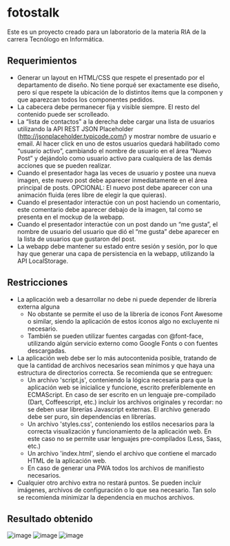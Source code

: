 # fotostalk

Este es un proyecto creado para un laboratorio de la materia RIA de la carrera Tecnólogo en Informática.

## Requerimientos

- Generar un layout en HTML/CSS que respete el presentado por el departamento de
diseño. No tiene porqué ser exactamente ese diseño, pero sí que respete la
ubicación de lo distintos ítems que la componen y que aparezcan todos los
componentes pedidos.
- La cabecera debe permanecer fija y visible siempre. El resto del contenido puede
ser scrolleado.
- La “lista de contactos” a la derecha debe cargar una lista de usuarios utilizando la
API REST JSON Placeholder (http://jsonplaceholder.typicode.com/) y mostrar
nombre de usuario e email. Al hacer click en uno de estos usuarios quedará
habilitado como “usuario activo”, cambiando el nombre de usuario en el área “Nuevo
Post” y dejándolo como usuario activo para cualquiera de las demás acciones que
se pueden realizar.
- Cuando el presentador haga las veces de usuario y postee una nueva imagen, este
nuevo post debe aparecer inmediatamente en el área principal de posts.
OPCIONAL: El nuevo post debe aparecer con una animación fluida (eres libre de
elegir la que quieras).
- Cuando el presentador interactúe con un post haciendo un comentario, este
comentario debe aparecer debajo de la imagen, tal como se presenta en el mockup
de la webapp.
- Cuando el presentador interactúe con un post dando un “me gusta”, el nombre de
usuario del usuario que dió el “me gusta” debe aparecer en la lista de usuarios que
gustaron del post.
- La webapp debe mantener su estado entre sesión y sesión, por lo que hay que
generar una capa de persistencia en la webapp, utilizando la API LocalStorage.

## Restricciones

- La aplicación web a desarrollar no debe ni puede depender de librería externa
alguna
  - No obstante se permite el uso de la librería de iconos Font Awesome o
similar, siendo la aplicación de estos íconos algo no excluyente ni necesario.
  - También se pueden utilizar fuentes cargadas con @font-face, utilizando algún
servicio externo como Google Fonts o con fuentes descargadas.
- La aplicación web debe ser lo más autocontenida posible, tratando de que la
cantidad de archivos necesarios sean mínimos y que haya una estructura de
directorios correcta. Se recomienda que se entreguen:
  - Un archivo 'script.js', conteniendo la lógica necesaria para que la aplicación
web se inicialice y funcione, escrito preferiblemente en ECMAScript. En caso
de ser escrito en un lenguaje pre-compilado (Dart, Coffeescript, etc.) incluir
los archivos originales y recordar: no se deben usar librerías Javascript
externas. El archivo generado debe ser puro, sin dependencias en librerías.
  - Un archivo 'styles.css', conteniendo los estilos necesarios para la correcta
visualización y funcionamiento de la aplicación web. En este caso no se
permite usar lenguajes pre-compilados (Less, Sass, etc.)
  - Un archivo 'index.html', siendo el archivo que contiene el marcado HTML de
la aplicación web.
  - En caso de generar una PWA todos los archivos de manifiesto necesarios.
- Cualquier otro archivo extra no restará puntos. Se pueden incluir imágenes, archivos
de configuración o lo que sea necesario. Tan solo se recomienda minimizar la
dependencia en muchos archivos.

## Resultado obtenido

![image](https://user-images.githubusercontent.com/57294943/179625740-74bae1b1-4e13-40b8-8c54-e735f32c6088.png)
![image](https://user-images.githubusercontent.com/57294943/179625545-a73c4529-c9bc-494b-9aa3-5f94ecd95561.png)
![image](https://user-images.githubusercontent.com/57294943/179625614-18b5493d-3c32-4a87-a5da-bae225e71438.png)

